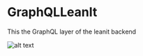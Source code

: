 # GraphQLLeanIt
This the GraphQL layer of the leanit backend

![alt text](https://github.com/andersondsl/GraphQLLeanIt/blob/master/example/exemplo.png)
